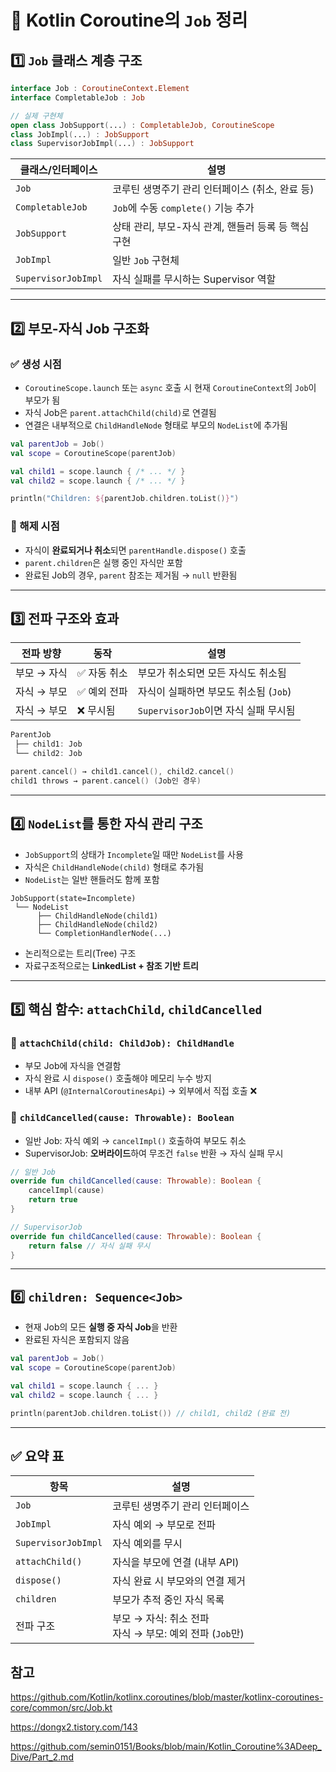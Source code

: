 
# 📘 Kotlin Coroutine의 `Job` 정리

## 1️⃣ `Job` 클래스 계층 구조

```kotlin
interface Job : CoroutineContext.Element
interface CompletableJob : Job

// 실제 구현체
open class JobSupport(...) : CompletableJob, CoroutineScope
class JobImpl(...) : JobSupport
class SupervisorJobImpl(...) : JobSupport
```

| 클래스/인터페이스 | 설명 |
|------------------|------|
| `Job` | 코루틴 생명주기 관리 인터페이스 (취소, 완료 등) |
| `CompletableJob` | `Job`에 수동 `complete()` 기능 추가 |
| `JobSupport` | 상태 관리, 부모-자식 관계, 핸들러 등록 등 핵심 구현 |
| `JobImpl` | 일반 `Job` 구현체 |
| `SupervisorJobImpl` | 자식 실패를 무시하는 Supervisor 역할 |

---

## 2️⃣ 부모-자식 Job 구조화

### ✅ 생성 시점

- `CoroutineScope.launch` 또는 `async` 호출 시 현재 `CoroutineContext`의 `Job`이 부모가 됨
- 자식 Job은 `parent.attachChild(child)`로 연결됨
- 연결은 내부적으로 `ChildHandleNode` 형태로 부모의 `NodeList`에 추가됨

```kotlin
val parentJob = Job()
val scope = CoroutineScope(parentJob)

val child1 = scope.launch { /* ... */ }
val child2 = scope.launch { /* ... */ }

println("Children: ${parentJob.children.toList()}")
```

### 🛑 해제 시점

- 자식이 **완료되거나 취소**되면 `parentHandle.dispose()` 호출
- `parent.children`은 실행 중인 자식만 포함
- 완료된 Job의 경우, `parent` 참조는 제거됨 → `null` 반환됨

---

## 3️⃣ 전파 구조와 효과

| 전파 방향 | 동작 | 설명 |
|-----------|------|------|
| 부모 → 자식 | ✅ 자동 취소 | 부모가 취소되면 모든 자식도 취소됨 |
| 자식 → 부모 | ✅ 예외 전파 | 자식이 실패하면 부모도 취소됨 (`Job`) |
| 자식 → 부모 | ❌ 무시됨 | `SupervisorJob`이면 자식 실패 무시됨 |

```kotlin
ParentJob
 ├── child1: Job
 └── child2: Job

parent.cancel() → child1.cancel(), child2.cancel()
child1 throws → parent.cancel() (Job인 경우)
```

---

## 4️⃣ `NodeList`를 통한 자식 관리 구조

- `JobSupport`의 상태가 `Incomplete`일 때만 `NodeList`를 사용
- 자식은 `ChildHandleNode(child)` 형태로 추가됨
- `NodeList`는 일반 핸들러도 함께 포함

```
JobSupport(state=Incomplete)
 └── NodeList
      ├── ChildHandleNode(child1)
      ├── ChildHandleNode(child2)
      └── CompletionHandlerNode(...)
```

- 논리적으로는 트리(Tree) 구조
- 자료구조적으로는 **LinkedList + 참조 기반 트리**

---

## 5️⃣ 핵심 함수: `attachChild`, `childCancelled`

### 🔧 `attachChild(child: ChildJob): ChildHandle`

- 부모 Job에 자식을 연결함
- 자식 완료 시 `dispose()` 호출해야 메모리 누수 방지
- 내부 API (`@InternalCoroutinesApi`) → 외부에서 직접 호출 ❌

### 🚨 `childCancelled(cause: Throwable): Boolean`

- 일반 Job: 자식 예외 → `cancelImpl()` 호출하여 부모도 취소
- SupervisorJob: **오버라이드**하여 무조건 `false` 반환 → 자식 실패 무시

```kotlin
// 일반 Job
override fun childCancelled(cause: Throwable): Boolean {
    cancelImpl(cause)
    return true
}

// SupervisorJob
override fun childCancelled(cause: Throwable): Boolean {
    return false // 자식 실패 무시
}
```

---

## 6️⃣ `children: Sequence<Job>`

- 현재 Job의 모든 **실행 중 자식 Job**을 반환
- 완료된 자식은 포함되지 않음

```kotlin
val parentJob = Job()
val scope = CoroutineScope(parentJob)

val child1 = scope.launch { ... }
val child2 = scope.launch { ... }

println(parentJob.children.toList()) // child1, child2 (완료 전)
```

---

## ✅ 요약 표

| 항목 | 설명 |
|------|------|
| `Job` | 코루틴 생명주기 관리 인터페이스 |
| `JobImpl` | 자식 예외 → 부모로 전파 |
| `SupervisorJobImpl` | 자식 예외를 무시 |
| `attachChild()` | 자식을 부모에 연결 (내부 API) |
| `dispose()` | 자식 완료 시 부모와의 연결 제거 |
| `children` | 부모가 추적 중인 자식 목록 |
| 전파 구조 | 부모 → 자식: 취소 전파<br>자식 → 부모: 예외 전파 (`Job`만) |


## 참고
https://github.com/Kotlin/kotlinx.coroutines/blob/master/kotlinx-coroutines-core/common/src/Job.kt

https://dongx2.tistory.com/143

https://github.com/semin0151/Books/blob/main/Kotlin_Coroutine%3ADeep_Dive/Part_2.md
